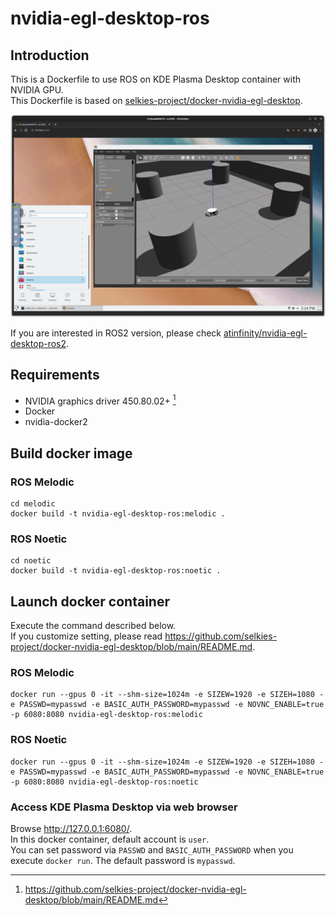 # nvidia-egl-desktop-ros

## Introduction

This is a Dockerfile to use ROS on KDE Plasma Desktop container with NVIDIA GPU.  
This Dockerfile is based on [selkies-project/docker-nvidia-egl-desktop](https://github.com/selkies-project/docker-nvidia-egl-desktop).

![](nvidia-egl-desktop-ros-screenshot.png)

If you are interested in ROS2 version, please check [atinfinity/nvidia-egl-desktop-ros2](https://github.com/atinfinity/nvidia-egl-desktop-ros2).

## Requirements

- NVIDIA graphics driver 450.80.02+ [^1]
- Docker
- nvidia-docker2

## Build docker image

### ROS Melodic

```
cd melodic
docker build -t nvidia-egl-desktop-ros:melodic .
```

### ROS Noetic

```
cd noetic
docker build -t nvidia-egl-desktop-ros:noetic .
```

## Launch docker container

Execute the command described below.  
If you customize setting, please read <https://github.com/selkies-project/docker-nvidia-egl-desktop/blob/main/README.md>.

### ROS Melodic

```
docker run --gpus 0 -it --shm-size=1024m -e SIZEW=1920 -e SIZEH=1080 -e PASSWD=mypasswd -e BASIC_AUTH_PASSWORD=mypasswd -e NOVNC_ENABLE=true -p 6080:8080 nvidia-egl-desktop-ros:melodic
```

### ROS Noetic

```
docker run --gpus 0 -it --shm-size=1024m -e SIZEW=1920 -e SIZEH=1080 -e PASSWD=mypasswd -e BASIC_AUTH_PASSWORD=mypasswd -e NOVNC_ENABLE=true -p 6080:8080 nvidia-egl-desktop-ros:noetic
```

### Access KDE Plasma Desktop via web browser

Browse <http://127.0.0.1:6080/>.  
In this docker container, default account is `user`.  
You can set password via `PASSWD` and `BASIC_AUTH_PASSWORD` when you execute `docker run`. The default password is `mypasswd`.  

[^1]: <https://github.com/selkies-project/docker-nvidia-egl-desktop/blob/main/README.md>
